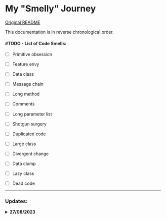 # My "Smelly" Journey

[Original README](README_original.md)

This documentation is in reverse chronological order.

#### #TODO - List of Code Smells:

- [ ] Primitive obsession
- [ ] Feature envy
- [ ] Data class
- [ ] Message chain
- [ ] Long method
- [ ] Comments
- [ ] Long parameter list
- [ ] Shotgun surgery
- [ ] Duplicated code
- [ ] Large class
- [ ] Divergent change
- [ ] Data clump
- [ ] Lazy class
- [ ] Dead code


---

### Updates:


<details>
<summary><b>27/08/2023</b></summary>
- Initial Commit (<a href="https://github.com/AgileTechPraxis/CodeSmells/tree/master/c-sharp">Repo Source</a>)
<br />
- Also explored with a containerised SonarQube, as was curious to see how much could be picked up by SonarQube by default:
<img src="/sonars/initialCommit.PNG" border="1px solid black"/>
(Doesn't seem like this would suffice. Guess the default SonarQube profile is <b>NOT</b> a replacement for code reviews after all. Also, have to put a screenshot for now as still figuring out how to export the data from a Dockerized instance of this tool.)
</details>

